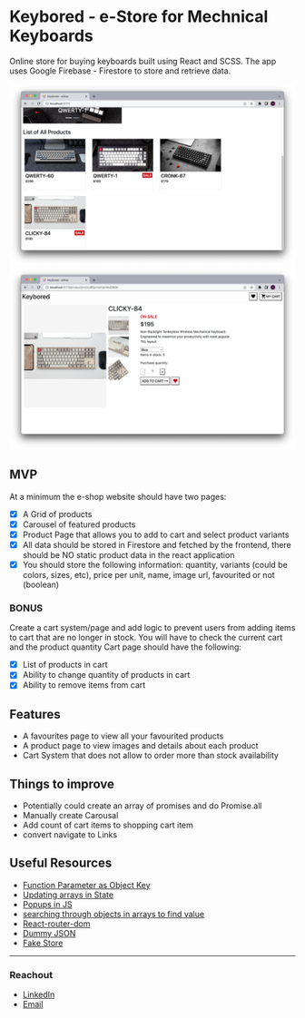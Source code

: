 # Keybored - e-Store for Mechnical Keyboards

Online store for buying keyboards built using React and SCSS. The app uses Google Firebase - Firestore to
store and retrieve data.

![Screenshot of Homepage](./src/assets/READMEImages/keyboardScreenshot1.png)
![Screenshot of Product Page](./src/assets/READMEImages/keyboardScreenshot2.png)

## MVP

At a minimum the e-shop website should have two pages:

- [x] A Grid of products
- [x] Carousel of featured products
- [x] Product Page that allows you to add to cart and select product variants
- [x] All data should be stored in Firestore and fetched by the frontend, there should be NO static product data in the react application
- [x] You should store the following information: quantity, variants (could be colors, sizes, etc), price per unit, name, image url, favourited or not (boolean)

### BONUS

Create a cart system/page and add logic to prevent users from adding items to cart that are no longer in stock.
You will have to check the current cart and the product quantity Cart page should have the following:

- [x] List of products in cart
- [x] Ability to change quantity of products in cart
- [x] Ability to remove items from cart

## Features

- A favourites page to view all your favourited products
- A product page to view images and details about each product
- Cart System that does not allow to order more than stock availability

## Things to improve

- Potentially could create an array of promises and do Promise.all
- Manually create Carousal
- Add count of cart items to shopping cart item
- convert navigate to Links

## Useful Resources

- [Function Parameter as Object Key](https://stackoverflow.com/questions/11113008/in-javascript-how-can-i-use-a-function-parameter-as-the-key-to-an-object)
- [Updating arrays in State](https://beta.reactjs.org/learn/updating-arrays-in-state)
- [Popups in JS](https://www.w3schools.com/js/js_popup.asp)
- [searching through objects in arrays to find value](https://bobbyhadz.com/blog/javascript-check-if-array-contains-object)
- [React-router-dom](https://reactrouter.com/docs/en/v6/getting-started/overview)
- [Dummy JSON](https://dummyjson.com/)
- [Fake Store](https://fakestoreapi.com/)

---

### Reachout

- [LinkedIn](https://au.linkedin.com/in/ayushjames)
- [Email](mailto:ayushpjames@gmail.com)
